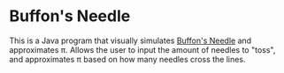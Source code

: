 # Buffon's Needle
This is a Java program that visually simulates [Buffon's Needle](http://mathworld.wolfram.com/BuffonsNeedleProblem.html) and approximates π. Allows the user to input the amount of needles to "toss", and approximates π based on how many needles cross the lines.
